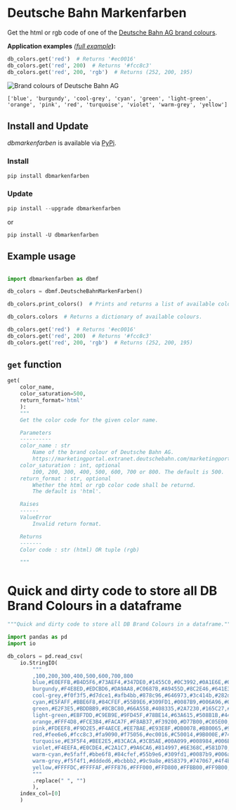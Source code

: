 # Deutsche Bahn Markenfarben
Get the html or rgb code of one of the [Deutsche Bahn AG brand colours](https://marketingportal.extranet.deutschebahn.com/marketingportal/Marke-und-Design/Basiselemente/Farbe).

**Application examples** *([full example](https://github.com/jbnsn/dbmarkenfarben?tab=readme-ov-file#example-usage)***):**
```Python
db_colors.get('red')  # Returns '#ec0016'
db_colors.get('red', 200)  # Returns '#fcc8c3'
db_colors.get('red', 200, 'rgb')  # Returns (252, 200, 195)
```

![Brand colours of Deutsche Bahn AG](overview/overview.png)

`['blue', 'burgundy', 'cool-grey', 'cyan', 'green', 'light-green', 'orange', 'pink', 'red', 'turquoise', 'violet', 'warm-grey', 'yellow']`

## Install and Update

*dbmarkenfarben* is available via [PyPi](https://pypi.org/project/dbmarkenfarben/).

### Install

```Python
pip install dbmarkenfarben
```

### Update

```Python
pip install --upgrade dbmarkenfarben
```
or
```
pip install -U dbmarkenfarben
```

## Example usage

```Python

import dbmarkenfarben as dbmf

db_colors = dbmf.DeutscheBahnMarkenFarben()

db_colors.print_colors()  # Prints and returns a list of available colours.

db_colors.colors  # Returns a dictionary of available colours.

db_colors.get('red')  # Returns '#ec0016'
db_colors.get('red', 200)  # Returns '#fcc8c3'
db_colors.get('red', 200, 'rgb')  # Returns (252, 200, 195)

```

## `get` function

```Python
get(
    color_name,
    color_saturation=500,
    return_format='html'
    ):
    """
    Get the color code for the given color name.

    Parameters
    ----------
    color_name : str
        Name of the brand colour of Deutsche Bahn AG.
        https://marketingportal.extranet.deutschebahn.com/marketingportal/Marke-und-Design/Basiselemente/Farbe
    color_saturation : int, optional
        100, 200, 300, 400, 500, 600, 700 or 800. The default is 500.
    return_format : str, optional
        Whether the html or rgb color code shall be returnd.
        The default is 'html'.

    Raises
    ------
    ValueError
        Invalid return format.

    Returns
    -------
    Color code : str (html) OR tuple (rgb)

    """
```

# Quick and dirty code to store all DB Brand Colours in a dataframe
```Python
"""Quick and dirty code to store all DB Brand Colours in a dataframe."""

import pandas as pd
import io

db_colors = pd.read_csv(
    io.StringIO(
        """
        ,100,200,300,400,500,600,700,800
        blue,#E0EFFB,#B4D5F6,#73AEF4,#347DE0,#1455C0,#0C3992,#0A1E6E,#061350
        burgundy,#F4E8ED,#EDCBD6,#DA9AA8,#C0687B,#A9455D,#8C2E46,#641E32,#4D0820
        cool-grey,#f0f3f5,#d7dce1,#afb4bb,#878c96,#646973,#3c414b,#282d37,#131821
        cyan,#E5FAFF,#BBE6F8,#84CFEF,#55B9E6,#309FD1,#0087B9,#006A96,#004B6D
        green,#E2F3E5,#BDDBB9,#8CBC80,#66A558,#408335,#2A7230,#165C27,#154A26
        light-green,#EBF7DD,#C9EB9E,#9FD45F,#78BE14,#63A615,#508B1B,#44741A,#375F15
        orange,#FFF4D8,#FCE3B4,#FACA7F,#F8AB37,#F39200,#D77B00,#C05E00,#A24800
        pink,#FDEEF8,#F9D2E5,#F4AECE,#EE7BAE,#E93E8F,#DB0078,#B80065,#970052
        red,#fee6e6,#fcc8c3,#fa9090,#f75056,#ec0016,#C50014,#9B000E,#740009
        turquoise,#E3F5F4,#BEE2E5,#83CACA,#3CB5AE,#00A099,#008984,#006E6B,#005752
        violet,#F4EEFA,#E0CDE4,#C2A1C7,#9A6CA6,#814997,#6E368C,#581D70,#421857
        warm-cyan,#e5faff,#bbe6f8,#84cfef,#55b9e6,#309fd1,#0087b9,#006a96,#004b6d
        warm-grey,#f5f4f1,#ddded6,#bcbbb2,#9c9a8e,#858379,#747067,#4f4b41,#38342f
        yellow,#FFFFDC,#FFFFAF,#FFF876,#FFF000,#FFD800,#FFBB00,#FF9B00,#FF7A00
        """
        .replace(" ", "")
        ),
    index_col=[0]
    )

```
